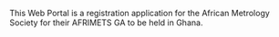 This Web Portal is a registration application for the African Metrology Society 
for their AFRIMETS GA to be held in Ghana.
